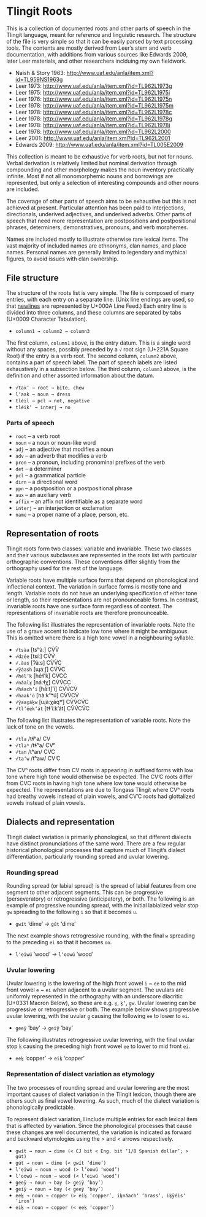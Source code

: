 # Tlingit Roots

This is a collection of documented roots and other parts of speech in the
Tlingit language, meant for reference and linguistic research. The structure of
the file is very simple so that it can be easily parsed by text processing
tools. The contents are mostly derived from Leer’s stem and verb documentation,
with additions from various sources like Edwards 2009, later Leer materials,
and other researchers inclduing my own fieldwork.

* Naish & Story 1963: http://www.uaf.edu/anla/item.xml?id=TL959NS1963g
* Leer 1973: http://www.uaf.edu/anla/item.xml?id=TL962L1973g
* Leer 1975: http://www.uaf.edu/anla/item.xml?id=TL962L1975i
* Leer 1976: http://www.uaf.edu/anla/item.xml?id=TL962L1975n
* Leer 1978: http://www.uaf.edu/anla/item.xml?id=TL962L1975m
* Leer 1978: http://www.uaf.edu/anla/item.xml?id=TL962L1978c
* Leer 1978: http://www.uaf.edu/anla/item.xml?id=TL962L1978g
* Leer 1978: http://www.uaf.edu/anla/item.xml?id=TL962L1978i
* Leer 1978: http://www.uaf.edu/anla/item.xml?id=TL962L2000
* Leer 2001: http://www.uaf.edu/anla/item.xml?id=TL962L2001
* Edwards 2009: http://www.uaf.edu/anla/item.xml?id=TL005E2009

This collection is meant to be exhaustive for verb roots, but not for nouns.
Verbal derivation is relatively limited but nominal derivation through
compounding and other morphology makes the noun inventory practically infinite.
Most if not all monomorphemic nouns and borrowings are represented, but only
a selection of interesting compounds and other nouns are included.

The coverage of other parts of speech aims to be exhaustive but this is not
achieved at present. Particular attention has been paid to interjections,
directionals, underived adjectives, and underived adverbs. Other parts of
speech that need more representation are postpositions and postpositional
phrases, determiners, demonstratives, pronouns, and verb morphemes.

Names are included mostly to illustrate otherwise rare lexical items. The
vast majority of included names are ethnonyms, clan names, and place names.
Personal names are generally limited to legendary and mythical figures, to
avoid issues with clan ownership.

## File structure

The structure of the roots list is very simple. The file is composed of many
entries, with each entry on a separate line. (Unix line endings are used, so
that [newlines](https://en.wikipedia.org/wiki/Newline) are represented by
U+000A Line Feed.) Each entry line is divided into three columns, and these
columns are separated by tabs (U+0009 Character Tabulation).

* `column1 → column2 → column3`

The first column, `column1` above, is the entry datum. This is a single word
without any spaces, possibly preceded by a `√` root sign (U+221A Square Root)
if the entry is a verb root. The second column, `column2` above, contains a
part of speech label. The part of speech labels are listed exhaustively in a
subsection below. The third column, `column3` above, is the definition and
other assorted information about the datum.

* `√taxʼ → root → bite, chew`
* `lʼaak → noun → dress`
* `tléil → pcl → not, negative`
* `tléikʼ → interj → no`

### Parts of speech

* `root` – a verb root
* `noun` – a noun or noun-like word
* `adj` – an adjective that modifies a noun
* `adv` – an adverb that modifies a verb
* `pron` – a pronoun, including pronominal prefixes of the verb
* `det` – a determiner
* `pcl` – a grammatical particle
* `dirn` – a directional word
* `ppn` – a postposition or a postpositional phrase
* `aux` – an auxiliary verb
* `affix` – an affix not identifiable as a separate word
* `interj` – an interjection or exclamation
* `name` – a proper name of a place, person, etc.

## Representation of roots

Tlingit roots form two classes: variable and invariable. These two classes and
their various subclasses are represented in the roots list with particular
orthographic conventions. These conventions differ slightly from the
orthography used for the rest of the language.

Variable roots have multiple surface forms that depend on phonological and
inflectional context. The variation in surface forms is mostly tone and length.
Variable roots do not have an underlying specification of either tone or
length, so their representations are not pronounceable forms. In contrast,
invariable roots have one surface form regardless of context. The
representations of invariable roots are therefore pronounceable.

The following list illustrates the representation of invariable roots. Note the
use of a grave accent to indicate low tone where it might be ambiguous. This is
omitted where there is a high tone vowel in a neighbouring syllable.

* `√tsàa` [tsʰàː] CV̀V̀
* `√dzée` [tsíː] CV́V́
* `√.àas` [ʔàːs] CV̀V̀C
* `√ÿáash` [ɰáːʃ] CV́V́C
* `√hélʼk` [héɬʼk] CV́CC
* `√náalx̱` [náːɬχ] CV́V́CC
* `√háachʼi` [háːtʃʼì] CV́V́CV̀
* `√haakʼú` [hàːkʼʷú] CV̀V̀CV́
* `√ÿaax̱áḵw` [ɰàːχáqʷ] CV̀V̀CV́C
* `√tlʼéekʼát` [tɬʼíːkʼát] CV́V́CV́C

The following list illustrates the representation of variable roots. Note the
lack of tone on the vowels.

* `√tla` /tɬʰa/ CV
* `√tlaʰ` /tɬʰa/ CVʰ
* `√tan` /tʰan/ CVC
* `√taʼw` /tʰaw/ CVʼC

The CVʰ roots differ from CV roots in appearing in suffixed forms with low tone
where high tone would otherwise be expected. The CVʼC roots differ from CVC
roots in having high tone where low tone would otherwise be expected.
The representations are due to Tongass Tlingit where CVʰ roots had breathy
vowels instead of plain vowels, and CVʼC roots had glottalized vowels instead
of plain vowels.

## Dialects and representation

Tlingit dialect variation is primarily phonological, so that different dialects
have distinct pronunciations of the same word. There are a few regular
historical phonological processes that capture much of Tlingit’s dialect
differentiation, particularly rounding spread and uvular lowering.

### Rounding spread

Rounding spread (or labial spread) is the spread of labial features from one
segment to other adjacent segments. This can be progressive (perseveratory) or
retrogressive (anticipatory), or both. The following is an example of
progressive rounding spread, with the initial labialized velar stop `gw`
spreading to the following `i` so that it becomes `u`.

* `gwít` ‘dime’ → `gút` ‘dime’

The next example shows retrogressive rounding, with the final `w` spreading to
the preceding `ei` so that it becomes `oo`.

* `lʼeiwú` ‘wood’ → `lʼoowú` ‘wood’

### Uvular lowering

Uvular lowering is the lowering of the high front vowel `i` ~ `ee` to the
mid front vowel `e` ~ `ei` when adjacent to a uvular segment. The uvulars are
uniformly represented in the orthography with an underscore diacritic
(U+0331 Macron Below), so these are e.g. `x̱`, `ḵʼ`, `g̱w`. Uvular lowering
can be progressive or retrogressive or both. The example below shows 
progressive uvular lowering, with the uvular `g̱` causing the following `ee`
to lower to `ei`.

* `g̱eeÿ` ‘bay’ → `g̱eiÿ` ‘bay’

The following illustrates retrogressive uvular lowering, with the final uvular
stop `ḵ` causing the preceding high front vowel `ee` to lower to mid front
`ei`.

* `eeḵ` ‘copper’ → `eiḵ` ‘copper’

### Representation of dialect variation as etymology

The two processes of rounding spread and uvular lowering are the most important
causes of dialect variation in the Tlingit lexicon, though there are others
such as final vowel lowering. As such, much of the dialect variation is
phonologically predictable.

To represent dialect variation, I include multiple entries for each lexical
item that is affected by variation. Since the phonological processes that cause
these changes are well documented, the variation is indicated as forward and
backward etymologies using the > and < arrows respectively.

* `gwít → noun → dime (< CJ bit < Eng. bit ‘1/8 Spanish dollar’; > gút)`
* `gút → noun → dime (< gwít ‘dime’)`
* `lʼeiwú → noun → wood (> lʼoowú ‘wood’)`
* `lʼoowú → noun → wood (< lʼeiwú ‘wood’)`
* `g̱eeÿ → noun → bay (> g̱eiÿ ‘bay’)`
* `g̱eiÿ → noun → bay (< g̱eeÿ ‘bay’)`
* `eeḵ → noun → copper (> eiḵ ‘copper’, iḵnáachʼ ‘brass’, iḵÿéisʼ ‘iron’)`
* `eiḵ → noun → copper (< eeḵ ‘copper’)`
